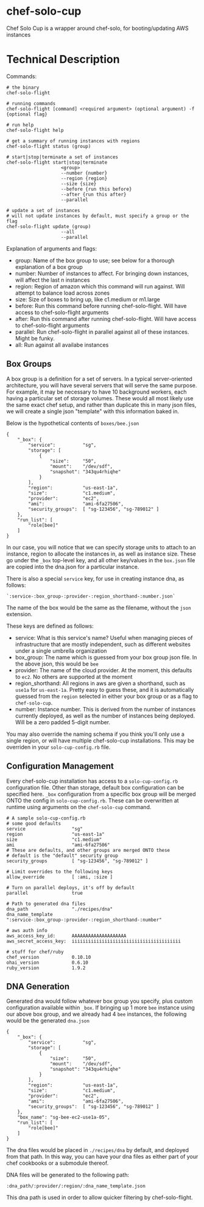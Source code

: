 # chef-solo-cup

Chef Solo Cup is a wrapper around chef-solo, for booting/updating AWS instances

# Technical Description

Commands:

    # the binary
    chef-solo-flight

    # running commands
    chef-solo-flight [command] <required argument> (optional argument) -f {optional flag}

    # run help
    chef-solo-flight help

    # get a summary of running instances with regions
    chef-solo-flight status (group)

    # start|stop|terminate a set of instances
    chef-solo-flight start|stop|terminate
                        <group>
                        --number {number}
                        --region {region}
                        --size {size}
                        --before {run this before}
                        --after {run this after}
                        --parallel

    # update a set of instances
    # will not update instances by default, must specify a group or the flag
    chef-solo-flight update (group)
                        --all
                        --parallel

Explanation of arguments and flags:

* group:      Name of the box group to use; see below for a thorough explanation of a box group
* number:     Number of instances to affect. For bringing down instances, will affect the last n instances
* region:     Region of amazon which this command will run against. Will attempt to balance load across zones
* size:       Size of boxes to bring up, like c1.medium or m1.large
* before:     Run this command before running chef-solo-flight. Will have access to chef-solo-flight arguments
* after:      Run this command after running chef-solo-flight. Will have access to chef-solo-flight arguments
* parallel:   Run chef-solo-flight in parallel against all of these instances. Might be funky.
* all:        Run against all availabe instances

## Box Groups

A box group is a definition for a set of servers. In a typical server-oriented architecture, you will have several servers that will serve the same purpose. For example, it may be necessary to have 10 background workers, each having a particular set of storage volumes. These would all most likely use the same exact chef setup, and rather than duplicate this in many json files, we will create a single json "template" with this information baked in.

Below is the hypothetical contents of `boxes/bee.json`


    {
        "_box": {
            "service":          "sg",
            "storage": [
                {
                    "size":     "50",
                    "mount":    "/dev/sdf",
                    "snapshot": "343qu4rhiqhe"
                }
            ],
            "region":           "us-east-1a",
            "size":             "c1.medium",
            "provider":         "ec2",
            "ami":              "ami-6fa27506",
            "security_groups":  [ "sg-123456", "sg-789012" ]
        },
        "run_list": [
            "role[bee]"
        ]
    }

In our case, you will notice that we can specify storage units to attach to an instance, region to allocate the instances in, as well as instance size. These go under the `_box` top-level key, and all other key/values in the `box.json` file are copied into the dna.json for a particular instance.

There is also a special `service` key, for use in creating instance dna, as follows:

    `:service-:box_group-:provider-:region_shorthand-:number.json`

The name of the box would be the same as the filename, without the `json` extension.

These keys are defined as follows:

* service:          What is this service's name? Useful when managing pieces of infrastructure that are mostly independent, such as different websites under a single umbrella organization
* box_group:        The name which is guessed from your box group json file. In the above json, this would be `bee`
* provider:         The name of the cloud provider. At the moment, this defaults to `ec2`. No others are supported at the moment
* region_shorthand: All regions in aws are given a shorthand, such as `use1a` for `us-east-1a`. Pretty easy to guess these, and it is automatically guessed from the `region` selected in either your box group or as a flag to `chef-solo-cup`.
* number:           Instance number. This is derived from the number of instances currently deployed, as well as the number of instances being deployed. Will be a zero padded 5-digit number.

You may also override the naming schema if you think you'll only use a single region, or will have multiple chef-solo-cup installations. This may be overriden in your `solo-cup-config.rb` file.

## Configuration Management

Every chef-solo-cup installation has access to a `solo-cup-config.rb` configuration file. Other than storage, default box configuration can be specified here. `_box` configuration from a specific box group will be merged ONTO the config in `solo-cup-config.rb`. These can be overwritten at runtime using arguments on the `chef-solo-cup` command.

    # A sample solo-cup-config.rb
    # some good defaults
    service                 "sg"
    region                  "us-east-1a"
    size                    "c1.medium"
    ami                     "ami-6fa27506"
    # These are defaults, and other groups are merged ONTO these
    # default is the "default" security group
    security_groups         [ "sg-123456", "sg-789012" ]

    # Limit overrides to the following keys
    allow_override          [ :ami, :size ]

    # Turn on parallel deploys, it's off by default
    parallel                true

    # Path to generated dna files
    dna_path                "./recipes/dna"
    dna_name_template       ":service-:box_group-:provider-:region_shorthand-:number"

    # aws auth info
    aws_access_key_id:      AAAAAAAAAAAAAAAAAAAA
    aws_secret_access_key:  iiiiiiiiiiiiiiiiiiiiiiiiiiiiiiiiiiiiiiii

    # stuff for chef/ruby
    chef_version            0.10.10
    ohai_version            0.6.10
    ruby_version            1.9.2

## DNA Generation

Generated dna would follow whatever box group you specify, plus custom configuration available within `_box`. If bringing up 1 more `bee` instance using our above box group, and we already had 4 `bee` instances, the following would be the generated `dna.json`

    {
        "_box": {
            "service":          "sg",
            "storage": [
                {
                    "size":     "50",
                    "mount":    "/dev/sdf",
                    "snapshot": "343qu4rhiqhe"
                }
            ],
            "region":           "us-east-1a",
            "size":             "c1.medium",
            "provider":         "ec2",
            "ami":              "ami-6fa27506",
            "security_groups":  [ "sg-123456", "sg-789012" ]
        },
        "box_name": "sg-bee-ec2-use1a-05",
        "run_list": [
            "role[bee]"
        ]
    }

The dna files would be placed in `./recipes/dna` by default, and deployed from that path. In this way, you can have your dna files as either part of your chef cookbooks or a submodule thereof.

DNA files will be generated to the following path:

    :dna_path/:provider/:region/:dna_name_template.json

This dna path is used in order to allow quicker filtering by chef-solo-flight.
